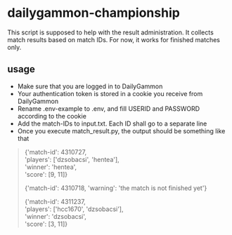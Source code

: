 # dailygammon-championship

This script is supposed to help with the result administration. It collects match results based on match IDs. For now, it works for finished matches only. 

## usage
* Make sure that you are logged in to DailyGammon
* Your authentication token is stored in a cookie you receive from DailyGammon
* Rename .env-example to .env, and fill USERID and PASSWORD according to the cookie 
* Add the match-IDs to input.txt. Each ID shall go to a separate line
* Once you execute match_result.py, the output should be something like that

> {'match-id': 4310727,   
>  'players': ['dzsobacsi', 'hentea'],   
>  'winner': 'hentea',  
>  'score': [9, 11]}  
> 
> 
> {'match-id': 4310718, 'warning': 'the match is not finished yet'}
> 
> 
> {'match-id': 4311237,  
>  'players': ['hcc1670', 'dzsobacsi'],   
>  'winner': 'dzsobacsi',   
>  'score': [3, 11]}
